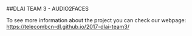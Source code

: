##DLAI TEAM 3 - AUDIO2FACES

To see more information about the project you can check our webpage: https://telecombcn-dl.github.io/2017-dlai-team3/
